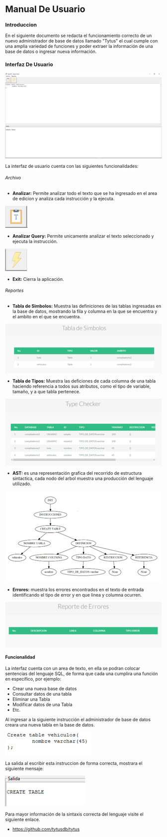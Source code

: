 # Manual De Usuario

### Introduccion

En el siguiente documento se redacta el funcionamiento correcto de un nuevo administrador de base de datos llamado "Tytus" el cual cumple con una amplia variedad de funciones y poder extraer la información de una base de datos o ingresar nueva información.

### Interfaz De Usuario
!["Interfaz de Uusario"](Images/Interfaz.PNG)

La interfaz de usuario cuenta con las siguientes funcionalidades:

###### Archivo

- **Analizar:** Permite analizar todo el texto que se ha ingresado en el area de edicion y analiza cada instrucción y la ejecuta. 

!["Icono Analizar"](Images/I1.PNG)

- **Analizar Query:** Permite unicamente analizar el texto seleccionado y ejecuta la instrucción.

!["Icono Analizar Query"](Images/I2.PNG)

- **Exit:** Cierra la aplicación.

###### Reportes
- **Tabla de Simbolos:** Muestra las definiciones de las tablas ingresadas en la base de datos, mostrando la fila y columna en la que se encuentra y el ambito en el que se encuentra.

!["Reporte de tabla de simbolos"](Images/TabladeSimbolos.PNG)

- **Tabla de Tipos:** Muestra las deficiones de cada columna de una tabla haciendo referencia a todos sus atributos, como el tipo de variable, tamaño, y a que tabla pertenece.

!["Reporte Tabla de tipos"](Images/Typechecker.PNG)

- **AST:** es una representación grafica del recorrido de estructura sintactica, cada nodo del arbol muestra una producción del lenguaje utilizado.

!["Reporte del arbol ast"](Images/Ast.PNG)

- **Errores:** muestra los errores encontrados en el texto de entrada identificando el tipo de error y en que linea y columna ocurren.

!["Reporte de Errores"](Images/Errores.PNG)

#### Funcionalidad

La interfaz cuenta con un area de texto, en ella se podran colocar sentencias del lenguaje SQL, de forma que cada una cumplira una función en especifico, por ejemplo:

- Crear una nueva base de datos
- Consultar datos de una tabla
- Eliminar una Tabla
- Modificar datos de una Tabla
- Etc.

Al ingresar a la siguiente instrucción el administrador de base de datos creara una nueva tabla en la base de datos.

!["Reporte de Errores"](Images/Consulta.PNG)

La salida al escribir esta instruccion de forma correcta, mostrara el siguiente mensaje:

!["Reporte de Errores"](Images/Salida.PNG)

Para mayor información de la sintaxis correcta del lenguaje visite el siguiente enlace.

- https://github.com/tytusdb/tytus 

